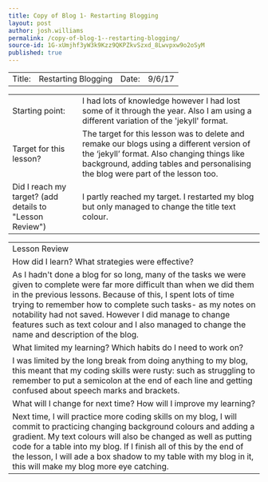 ```yaml
---
title: Copy of Blog 1- Restarting Blogging
layout: post
author: josh.williams
permalink: /copy-of-blog-1--restarting-blogging/
source-id: 1G-xUmjhf3yW3k9Kzz9QKPZkvSzxd_8Lwvpxw9o2oSyM
published: true
---
```

<table>
  <tr>
    <td>Title:  </td>
    <td>Restarting Blogging</td>
    <td> Date:  </td>
    <td>9/6/17</td>
  </tr>
</table>


<table>
  <tr>
    <td>Starting point:</td>
    <td>I had lots of knowledge however I had lost some of it through the year. Also I am using a different variation of the 'jekyll' format.</td>
  </tr>
  <tr>
    <td>Target for this lesson?</td>
    <td>The target for this lesson was to delete and remake our blogs using a different version of the ‘jekyll’ format. Also changing things like background, adding tables and personalising the blog were part of the lesson too.</td>
  </tr>
  <tr>
    <td>Did I reach my target? 
(add details to "Lesson Review")</td>
    <td>I partly reached my target. I restarted my blog but only managed to change the title text colour.</td>
  </tr>
</table>


<table>
  <tr>
    <td>Lesson Review</td>
  </tr>
  <tr>
    <td>How did I learn? What strategies were effective? </td>
  </tr>
  <tr>
    <td>As I hadn't done a blog for so long, many of the tasks we were given to complete were far more difficult than when we did them in the previous lessons. Because of this, I spent lots of time trying to remember how to complete such tasks- as my notes on notability had not saved. However I did manage to change features such as text colour and I also managed to change the name and description of the blog.</td>
  </tr>
  <tr>
    <td>What limited my learning? Which habits do I need to work on? </td>
  </tr>
  <tr>
    <td>I was limited by the long break from doing anything to my blog, this meant that my coding skills were rusty: such as struggling to remember to put a semicolon at the end of each line and getting confused about speech marks and brackets.</td>
  </tr>
  <tr>
    <td>What will I change for next time? How will I improve my learning?</td>
  </tr>
  <tr>
    <td>Next time, I will practice more coding skills on my blog, I will commit to practicing changing background colours and adding a gradient. My text colours will also be changed as well as putting code for a table into my blog. If I finish all of this by the end of the lesson, I will ade a box shadow to my table with my blog in it, this will make my blog more eye catching.</td>
  </tr>
</table>


